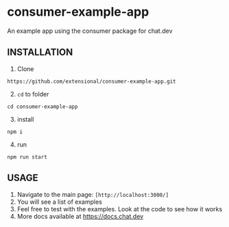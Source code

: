 # consumer-example-app
An example app using the consumer package for chat.dev


## INSTALLATION

1. Clone  
```
https://github.com/extensional/consumer-example-app.git
```
2. `cd` to folder  
```
cd consumer-example-app
```
3. install  
```
npm i
```
4. run  
```
npm run start
```

## USAGE

1. Navigate to the main page: `[http://localhost:3000/]`
2. You will see a list of examples
3. Feel free to test with the examples. Look at the code to see how it works
4. More docs available at https://docs.chat.dev